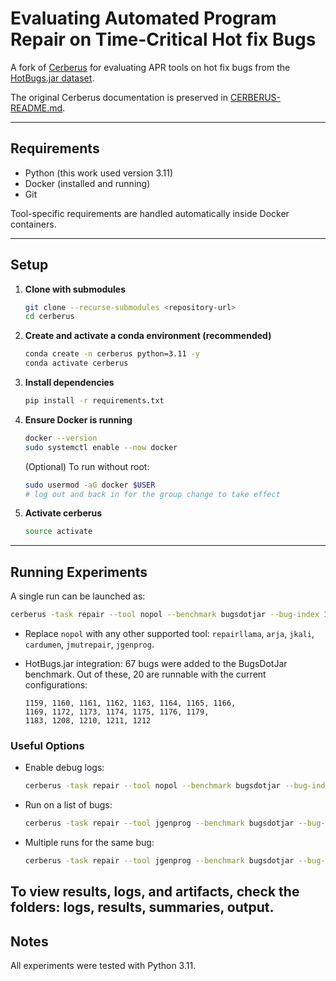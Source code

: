 # Evaluating Automated Program Repair on Time-Critical Hot fix Bugs

A fork of [Cerberus](https://github.com/nus-apr/cerberus) for evaluating APR tools on hot fix bugs from the [HotBugs.jar dataset](https://github.com/carolhanna01/HotBugs-dot-jar).

The original Cerberus documentation is preserved in [CERBERUS-README.md](CERBERUS-README.md).

---

## Requirements

- Python (this work used version 3.11)  
- Docker (installed and running)  
- Git  

Tool-specific requirements are handled automatically inside Docker containers.

---

## Setup

1. **Clone with submodules**
   ```bash
   git clone --recurse-submodules <repository-url>
   cd cerberus
   ```

2. **Create and activate a conda environment (recommended)**

   ```bash
   conda create -n cerberus python=3.11 -y
   conda activate cerberus
   ```

3. **Install dependencies**

   ```bash
   pip install -r requirements.txt
   ```

4. **Ensure Docker is running**

   ```bash
   docker --version
   sudo systemctl enable --now docker
   ```

   (Optional) To run without root:

   ```bash
   sudo usermod -aG docker $USER
   # log out and back in for the group change to take effect
   ```

5. **Activate cerberus**

   ```bash
   source activate
   ```

---

## Running Experiments

A single run can be launched as:

```bash
cerberus -task repair --tool nopol --benchmark bugsdotjar --bug-index 1159
```

- Replace `nopol` with any other supported tool:
  `repairllama`, `arja`, `jkali`, `cardumen`, `jmutrepair`, `jgenprog`.

- HotBugs.jar integration:
  67 bugs were added to the BugsDotJar benchmark.
  Out of these, 20 are runnable with the current configurations:

  ```
  1159, 1160, 1161, 1162, 1163, 1164, 1165, 1166,
  1169, 1172, 1173, 1174, 1175, 1176, 1179,
  1183, 1208, 1210, 1211, 1212
  ```

### Useful Options

- Enable debug logs:

  ```bash
  cerberus -task repair --tool nopol --benchmark bugsdotjar --bug-index 1164 --debug
  ```

- Run on a list of bugs:

  ```bash
  cerberus -task repair --tool jgenprog --benchmark bugsdotjar --bug-index-list=1159-1166
  ```

- Multiple runs for the same bug:

  ```bash
  cerberus -task repair --tool jgenprog --benchmark bugsdotjar --bug-index=1159 --runs=5 --debug
  ```

To view results, logs, and artifacts, check the folders: logs, results, summaries, output.
---

## Notes

All experiments were tested with Python 3.11.

